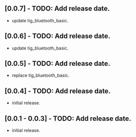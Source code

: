 ## [0.0.7] - TODO: Add release date.

- update tig_bluetooth_basic.

## [0.0.6] - TODO: Add release date.

- update tig_bluetooth_basic.

## [0.0.5] - TODO: Add release date.

- replace tig_bluetooth_basic.

## [0.0.4] - TODO: Add release date.

- initial release.

## [0.0.1 - 0.0.3] - TODO: Add release date.

- initial release.
